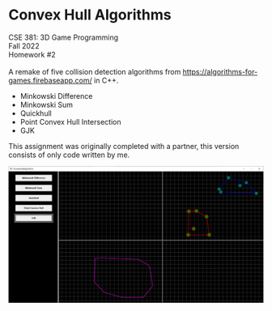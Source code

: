 # Convex Hull Algorithms

CSE 381: 3D Game Programming  
Fall 2022  
Homework #2
<br><br>
A remake of five collision detection algorithms from https://algorithms-for-games.firebaseapp.com/ in C++.
- Minkowski Difference
- Minkowski Sum
- Quickhull
- Point Convex Hull Intersection
- GJK

This assignment was originally completed with a partner, this version consists of only code written by me.

![](screenshot.png)

